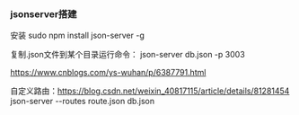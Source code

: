 ### jsonserver搭建
安装
sudo npm install json-server -g

复制.json文件到某个目录运行命令：
json-server db.json -p 3003

https://www.cnblogs.com/ys-wuhan/p/6387791.html

自定义路由：https://blog.csdn.net/weixin_40817115/article/details/81281454
json-server --routes route.json db.json